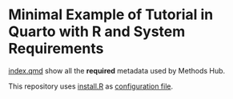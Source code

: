 # Minimal Example of Tutorial in Quarto with R and System Requirements

[index.qmd](index.qmd) show all the **required** metadata used by Methods Hub.

This repository uses [install.R](install.R) as [configuration file](https://mybinder.readthedocs.io/en/latest/using/config_files.html).